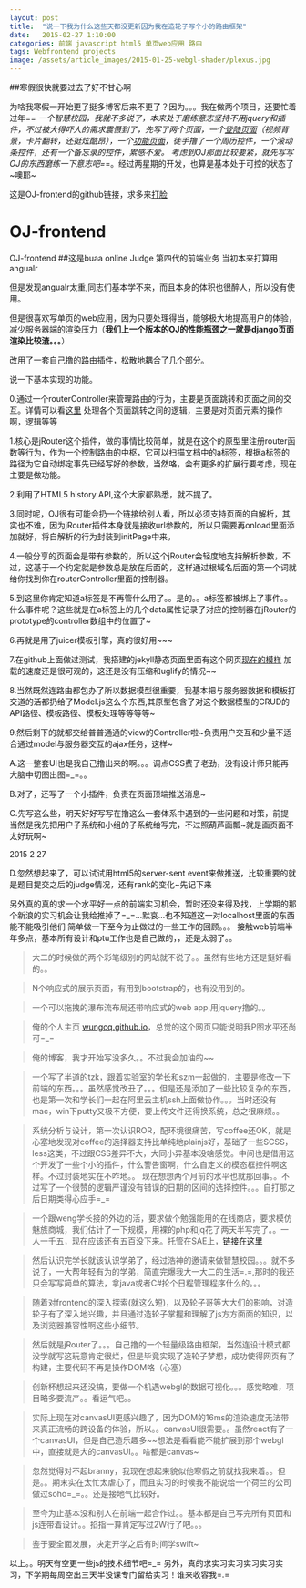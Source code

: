 ```yaml
---
layout: post
title:  "说一下我为什么这些天都没更新因为我在造轮子写个小的路由框架"
date:   2015-02-27 1:10:00
categories: 前端 javascript html5 单页web应用 路由
tags: Webfrontend projects
image: /assets/article_images/2015-01-25-webgl-shader/plexus.jpg
---
```

##寒假很快就要过去了好不甘心啊

为啥我寒假一开始更了挺多博客后来不更了？因为。。。我在做两个项目，还要忙着过年=_=
一个智慧校园，我就不多说了，本来处于磨练意志坚持不用jquery和插件，不过被大得吓人的需求震慑到了，先写了两个页面，一个[登陆页面](http://wungcq.github.io/static/templates/login.html)（视频背景，卡片翻转，还挺炫酷昂），一个[功能页面](http://wungcq.github.io/static/templates/index.html)，徒手撸了一个周历控件，一个滚动条控件，还有一个备忘录的控件，累感不爱。
考虑到OJ那面比较要紧，就先写写OJ的东西磨练一下意志吧=_=。经过两星期的开发，也算是基本处于可控的状态了~噢耶~

这是OJ-frontend的github链接，求多来[打脸](https://github.com/WunGCQ/OJ-frontend)

# OJ-frontend
OJ-frontend
##这是buaa online Judge 第四代的前端业务
当初本来打算用angualr

但是发现angualr太重,同志们基本学不来，而且本身的体积也很醉人，所以没有使用。

但是很喜欢写单页的web应用，因为只要处理得当，能够极大地提高用户的体验，减少服务器端的渲染压力（**我们上一个版本的OJ的性能瓶颈之一就是django页面渲染比较渣。。。**）

改用了一套自己撸的路由插件，松散地耦合了几个部分。

说一下基本实现的功能。

0.通过一个routerController来管理路由的行为，主要是页面跳转和页面之间的交互。详情可以看[这里](https://github.com/WunGCQ/OJ-frontend/blob/master/public/javascripts/Controllers/RouteController.js)
处理各个页面跳转之间的逻辑，主要是对页面元素的操作啊，逻辑等等

1.核心是jRouter这个插件，做的事情比较简单，就是在这个的原型里注册router函数等行为，作为一个控制路由的中枢，它可以扫描文档中的a标签，根据a标签的路径为它自动绑定事先已经写好的参数，当然咯，会有更多的扩展行要考虑，现在主要是做功能。

2.利用了HTML5 history API,这个大家都熟悉，就不提了。

3.同时呢，OJ很有可能会扔一个链接给别人看，所以必须支持页面的自解析，其实也不难，因为jRouter插件本身就是接收url参数的，所以只需要再onload里面添加就好，将自解析的行为封装到initPage中来。

4.一般分享的页面会是带有参数的，所以这个jRouter会轻度地支持解析参数，不过，这基于一个约定就是参数总是放在后面的，这样通过根域名后面的第一个词就给你找到你在routerController里面的控制器。

5.到这里你肯定知道a标签是不再管什么用了。。是的。。a标签都被绑上了事件。。什么事件呢？这些就是在a标签上的几个data属性记录了对应的控制器在jRouter的prototype的controller数组中的位置了~

6.再就是用了juicer模板引擎，真的很好用~~~

7.在github上面做过测试，我搭建的jekyll静态页面里面有这个网页[现在的模样](http://wungcq.github.io/public/templates/index.html)
加载的速度还是很可观的，这还是没有压缩和uglify的情况~~

8.当然既然连路由都包办了所以数据模型很重要，我基本把与服务器数据和模板打交道的活都扔给了Model.js这么个东西,其原型包含了对这个数据模型的CRUD的API路径、模板路径、模板处理等等等等~

9.然后剩下的就都交给普普通通的view的Controller啦~负责用户交互和少量不适合通过model与服务器交互的ajax任务，这样~

A.这一整套UI也是我自己撸出来的啊。。。调点CSS费了老劲，没有设计师只能再大脑中切图出图=_=。。

B.对了，还写了一个小插件，负责在页面顶端推送消息~

C.先写这么些，明天好好写写在撸这么一套体系中遇到的一些问题和对策，前提当然是我先把用户子系统和小组的子系统给写完，不过照葫芦画瓢~就是画页面不太好玩啊~

2015 2 27

D.忽然想起来了，可以试试用html5的server-sent event来做推送，比较重要的就是题目提交之后的judge情况，还有rank的变化~先记下来



另外真的真的求一个水平好一点的前端实习机会，暂时还没来得及找，上学期的那个新浪的实习机会让我给推掉了=_=...默哀...也不知道这一对localhost里面的东西能不能吸引他们
简单做一下至今为止做过的一些工作的回顾。。。
接触web前端半年多点，基本所有设计和ptu工作也是自己做的，，还是太弱了。。

> 大二的时候做的两个彩笔级别的网站就不说了。。虽然有些地方还是挺好看的。。

> N个响应式的展示页面，有用到bootstrap的，也有没用到的。

> 一个可以拖拽的瀑布流布局还带响应式的web app,用jquery撸的。。

>俺的个人主页 [wungcq.github.io](http://wungcq.github.io)，总觉的这个网页只能说明我P图水平还尚可=_=

>俺的博客，我才开始写没多久。。不过我会加油的~~

>一个写了半道的tzk，跟着实验室的学长和szm一起做的，主要是修改一下前端的东西。。。虽然感觉改丑了。。。但是还是添加了一些比较复杂的东西，也是第一次和学长们一起在阿里云主机ssh上面做协作。。。当时还没有mac，win下putty又极不方便，要上传文件还得换系统，总之很麻烦。。

>系统分析与设计，第一次认识ROR，配环境很痛苦，写coffee还OK，就是心塞地发现对coffee的选择器支持比单纯地plainjs好，基础了一些SCSS，less这类，不过跟CSS差异不大，大同小异基本没啥感觉。中间也是借用这个开发了一些个小的插件，什么警告窗啊，什么自定义的模态框控件啊这样。不过封装地实在不咋地。。
现在想想两个月前的水平也就那回事。。不过写了一个很赞的逻辑严谨没有错误的日期的区间的选择控件。。。自打那之后日期类得心应手=_=

>一个跟weng学长接的外边的活，要求做个勉强能用的在线商店，要求模仿魅族商城，我们估计了一下规模，用裸的php和jq花了两天半写完了。。一人一千五，现在应该还有五百没下来。托管在SAE上，[链接在这里](http://www.swdown.com)

>然后认识完学长就该认识学弟了，经过浩神的邀请来做智慧校园。。。就不多说了，一大帮年轻有为的学弟，简直完爆我大一大二的生活=.=,那时的我还只会写写简单的算法，拿java或者C#抡个日程管理程序什么的。。。

>随着对frontend的深入探索(就这么短)，以及轮子哥等大大们的影响，对造轮子有了深入地兴趣，并且通过造轮子掌握和理解了js方方面面的知识，以及浏览器兼容性啊这些小细节。

>然后就是jRouter了。。。自己撸的一个轻量级路由框架，当然连设计模式都没学就写这玩意肯定很烂，但是毕竟实现了造轮子梦想，成功使得网页有了构建，主要代码不再是操作DOM咯（心塞）

>创新杯想起来还没搞，要做一个机遇webgl的数据可视化。。。感觉略难，项目略多要流产。。看运气吧。。

>实际上现在对canvasUI更感兴趣了，因为DOM的16ms的渲染速度无法带来真正流畅的跨设备的体验，所以。。canvasUI很需要。。虽然react有了一个canvasUI，但是自己造乐趣多~~想法是看看能不能扩展到那个webgl中，直接就是大的canvasUI。。啥都是canvas~

>忽然觉得对不起branny，我现在想起来貌似他寒假之前就找我来着。。但是。。期末实在太忙太虐心了，而且实习的时候我不能说给一个荷兰的公司做过soho=_=。。还是接地气比较好。

>至今为止基本没和别人在前端一起合作过。。基本都是自己写完所有页面和js连带着设计。。掐指一算肯定写过2W行了吧。。。

>鉴于要全面发展，决定开学之后有时间学swift~

以上。。明天有空更一些js的技术细节吧=_=
另外，真的求实习实习实习实习实习，下学期每周空出三天半没课专门留给实习！谁来收容我=.=
